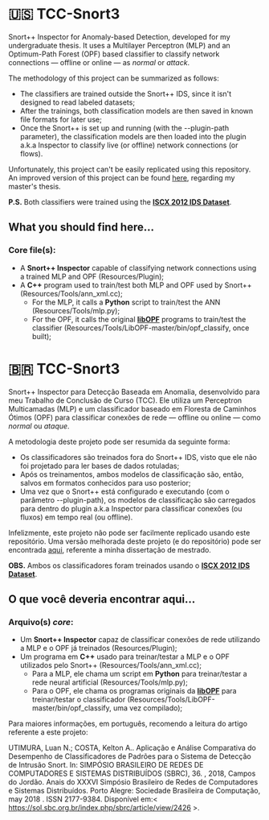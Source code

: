 # 🇺🇸 TCC-Snort3
Snort++ Inspector for Anomaly-based Detection, developed for my undergraduate thesis. It uses a Multilayer Perceptron (MLP) and an Optimum-Path Forest (OPF) based classifier to classify network connections — offline or online — as *normal* or *attack*.

The methodology of this project can be summarized as follows:
* The classifiers are trained outside the Snort++ IDS, since it isn't designed to read labeled datasets;
* After the trainings, both classification models are then saved in known file formats for later use;
* Once the Snort++ is set up and running (with the --plugin-path parameter), the classification models are then loaded into the plugin a.k.a Inspector to classify live (or offline) network connections (or flows).

Unfortunately, this project can't be easily replicated using this repository.
An improved version of this project can be found [here](https://github.com/lnutimura/ml_classifiers), regarding my master's thesis.

**P.S.** Both classifiers were trained using the [**ISCX 2012 IDS Dataset**](http://www.unb.ca/cic/datasets/ids.html).

## What you should find here...
### Core file(s):
- A **Snort++ Inspector** capable of classifying network connections using a trained MLP and OPF (Resources/Plugin);
- A **C++** program used to train/test both MLP and OPF used by Snort++ (Resources/Tools/ann_xml.cc);
  - For the MLP, it calls a **Python** script to train/test the ANN (Resources/Tools/mlp.py);
  - For the OPF, it calls the original [**libOPF**](https://github.com/alculquicondor/LibOPF) programs to train/test the classifier (Resources/Tools/LibOPF-master/bin/opf_classify, once built); 

# 🇧🇷 TCC-Snort3
Snort++ Inspector para Detecção Baseada em Anomalia, desenvolvido para meu Trabalho de Conclusão de Curso (TCC). Ele utiliza um Perceptron Multicamadas (MLP) e um classificador baseado em Floresta de Caminhos Ótimos (OPF) para classificar conexões de rede — offline ou online — como *normal* ou *ataque*.

A metodologia deste projeto pode ser resumida da seguinte forma:
* Os classificadores são treinados fora do Snort++ IDS, visto que ele não foi projetado para ler bases de dados rotuladas;
* Após os treinamentos, ambos modelos de classificação são, então, salvos em formatos conhecidos para uso posterior;
* Uma vez que o Snort++ está configurado e executando (com o parâmetro --plugin-path), os modelos de classificação são carregados para dentro do plugin a.k.a Inspector para classificar conexões (ou fluxos) em tempo real (ou offline).

Infelizmente, este projeto não pode ser facilmente replicado usando este repositório.
Uma versão melhorada deste projeto (e do repositório) pode ser encontrada [aqui](https://github.com/lnutimura/ml_classifiers), referente a minha dissertação de mestrado.

**OBS.** Ambos os classificadores foram treinados usando o [**ISCX 2012 IDS Dataset**](http://www.unb.ca/cic/datasets/ids.html).

## O que você deveria encontrar aqui...
### Arquivo(s) *core*:
- Um **Snort++ Inspector** capaz de classificar conexões de rede utilizando a MLP e o OPF já treinados (Resources/Plugin);
- Um programa em **C++** usado para treinar/testar a MLP e o OPF utilizados pelo Snort++ (Resources/Tools/ann_xml.cc);
  - Para a MLP, ele chama um script em **Python** para treinar/testar a rede neural artificial (Resources/Tools/mlp.py);
  - Para o OPF, ele chama os programas originais da [**libOPF**](https://github.com/alculquicondor/LibOPF) para treinar/testar o classificador (Resources/Tools/LibOPF-master/bin/opf_classify, uma vez compilado);

Para maiores informações, em português, recomendo a leitura do artigo referente a este projeto:

UTIMURA, Luan N.; COSTA, Kelton A.. Aplicação e Análise Comparativa do Desempenho de Classificadores de Padrões para o Sistema de Detecção de Intrusão Snort. In: SIMPÓSIO BRASILEIRO DE REDES DE COMPUTADORES E SISTEMAS DISTRIBUÍDOS (SBRC), 36. , 2018, Campos do Jordão. Anais do XXXVI Simpósio Brasileiro de Redes de Computadores e Sistemas Distribuídos. Porto Alegre: Sociedade Brasileira de Computação, may 2018 . ISSN 2177-9384. Disponível em:\< https://sol.sbc.org.br/index.php/sbrc/article/view/2426 \>.
